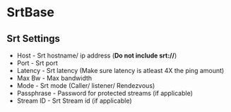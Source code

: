 # SrtBase

## Srt Settings 
* Host - Srt hostname/ ip address (<b>Do not include srt://</b>)
* Port - Srt port 
* Latency - Srt latency (Make sure latency is atleast 4X the ping amount)
* Max Bw - Max bandwidth
* Mode - Srt mode (Caller/ listener/ Rendezvous)
* Passphrase - Password for protected streams (if applicable)
* Stream ID - Srt Stream id (if applicable)